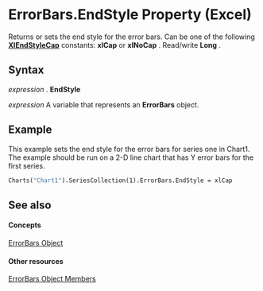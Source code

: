 
# ErrorBars.EndStyle Property (Excel)

Returns or sets the end style for the error bars. Can be one of the following  **[XlEndStyleCap](ad512f22-a2f5-9334-b724-ea1185394c20.md)** constants: **xlCap** or **xlNoCap** . Read/write **Long** .


## Syntax

 _expression_ . **EndStyle**

 _expression_ A variable that represents an **ErrorBars** object.


## Example

This example sets the end style for the error bars for series one in Chart1. The example should be run on a 2-D line chart that has Y error bars for the first series.


```vb
Charts("Chart1").SeriesCollection(1).ErrorBars.EndStyle = xlCap
```


## See also


#### Concepts


[ErrorBars Object](646de974-bf6f-99c8-20dd-9ca514b7a304.md)
#### Other resources


[ErrorBars Object Members](f8eaf7ef-73b2-60ec-3661-2fbdd3e89c26.md)
